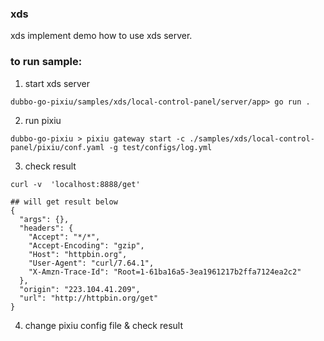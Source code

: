 ### xds

xds implement demo how to use xds server.

### to run sample:

1. start xds server
```
dubbo-go-pixiu/samples/xds/local-control-panel/server/app> go run .
```

2. run pixiu 
```
dubbo-go-pixiu > pixiu gateway start -c ./samples/xds/local-control-panel/pixiu/conf.yaml -g test/configs/log.yml
```

3. check result
```shell
curl -v  'localhost:8888/get'

## will get result below 
{
  "args": {},
  "headers": {
    "Accept": "*/*",
    "Accept-Encoding": "gzip",
    "Host": "httpbin.org",
    "User-Agent": "curl/7.64.1",
    "X-Amzn-Trace-Id": "Root=1-61ba16a5-3ea1961217b2ffa7124ea2c2"
  },
  "origin": "223.104.41.209",
  "url": "http://httpbin.org/get"
}
```
4. change pixiu config file & check result